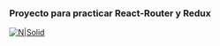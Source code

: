### Proyecto para practicar React-Router y Redux
[![N|Solid](https://user-images.githubusercontent.com/57742000/87842577-0641ef00-c873-11ea-8459-b09436c26f90.png)](https://user-images.githubusercontent.com/57742000/87842577-0641ef00-c873-11ea-8459-b09436c26f90.png)

